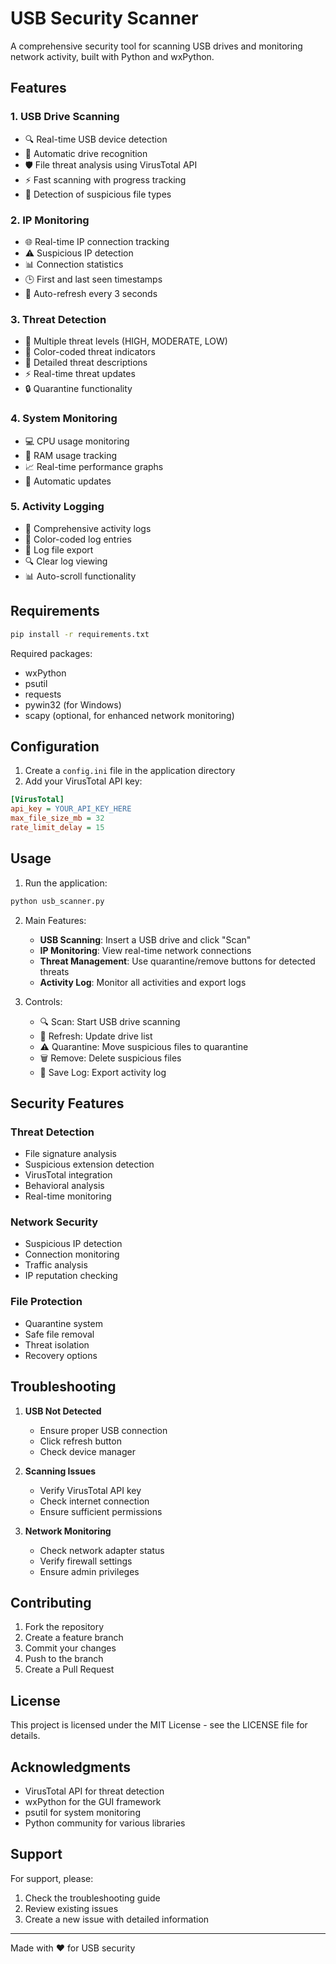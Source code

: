 # USB Security Scanner

A comprehensive security tool for scanning USB drives and monitoring network activity, built with Python and wxPython.

## Features

### 1. USB Drive Scanning
- 🔍 Real-time USB device detection
- 📁 Automatic drive recognition
- 🛡️ File threat analysis using VirusTotal API
- ⚡ Fast scanning with progress tracking
- 🚫 Detection of suspicious file types

### 2. IP Monitoring
- 🌐 Real-time IP connection tracking
- ⚠️ Suspicious IP detection
- 📊 Connection statistics
- 🕒 First and last seen timestamps
- 🔄 Auto-refresh every 3 seconds

### 3. Threat Detection
- 🎯 Multiple threat levels (HIGH, MODERATE, LOW)
- 🎨 Color-coded threat indicators
- 📝 Detailed threat descriptions
- ⚡ Real-time threat updates
- 🔒 Quarantine functionality

### 4. System Monitoring
- 💻 CPU usage monitoring
- 💾 RAM usage tracking
- 📈 Real-time performance graphs
- 🔄 Automatic updates

### 5. Activity Logging
- 📝 Comprehensive activity logs
- 🎨 Color-coded log entries
- 💾 Log file export
- 🔍 Clear log viewing
- 📊 Auto-scroll functionality

## Requirements

```bash
pip install -r requirements.txt
```

Required packages:
- wxPython
- psutil
- requests
- pywin32 (for Windows)
- scapy (optional, for enhanced network monitoring)

## Configuration

1. Create a `config.ini` file in the application directory
2. Add your VirusTotal API key:
```ini
[VirusTotal]
api_key = YOUR_API_KEY_HERE
max_file_size_mb = 32
rate_limit_delay = 15
```

## Usage

1. Run the application:
```bash
python usb_scanner.py
```

2. Main Features:
   - **USB Scanning**: Insert a USB drive and click "Scan"
   - **IP Monitoring**: View real-time network connections
   - **Threat Management**: Use quarantine/remove buttons for detected threats
   - **Activity Log**: Monitor all activities and export logs

3. Controls:
   - 🔍 Scan: Start USB drive scanning
   - 🔄 Refresh: Update drive list
   - ⚠️ Quarantine: Move suspicious files to quarantine
   - 🗑️ Remove: Delete suspicious files
   - 💾 Save Log: Export activity log

## Security Features

### Threat Detection
- File signature analysis
- Suspicious extension detection
- VirusTotal integration
- Behavioral analysis
- Real-time monitoring

### Network Security
- Suspicious IP detection
- Connection monitoring
- Traffic analysis
- IP reputation checking

### File Protection
- Quarantine system
- Safe file removal
- Threat isolation
- Recovery options

## Troubleshooting

1. **USB Not Detected**
   - Ensure proper USB connection
   - Click refresh button
   - Check device manager

2. **Scanning Issues**
   - Verify VirusTotal API key
   - Check internet connection
   - Ensure sufficient permissions

3. **Network Monitoring**
   - Check network adapter status
   - Verify firewall settings
   - Ensure admin privileges

## Contributing

1. Fork the repository
2. Create a feature branch
3. Commit your changes
4. Push to the branch
5. Create a Pull Request

## License

This project is licensed under the MIT License - see the LICENSE file for details.

## Acknowledgments

- VirusTotal API for threat detection
- wxPython for the GUI framework
- psutil for system monitoring
- Python community for various libraries

## Support

For support, please:
1. Check the troubleshooting guide
2. Review existing issues
3. Create a new issue with detailed information

---

Made with ❤️ for USB security 
